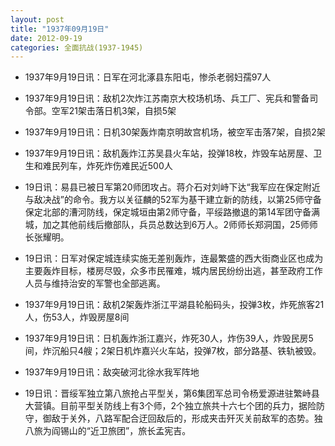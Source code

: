 ```yaml
---
layout: post
title: "1937年09月19日"
date: 2012-09-19
categories: 全面抗战(1937-1945)
---
```


<meta name="referrer" content="no-referrer" />

- 1937年9月19日讯：日军在河北涿县东阳屯，惨杀老弱妇孺97人 

- 1937年9月19日讯：敌机2次炸江苏南京大校场机场、兵工厂、宪兵和警备司令部。空军21架击落日机3架，自损5架 

- 1937年9月19日讯：日机30架轰炸南京明故宫机场，被空军击落7架，自损2架 

- 1937年9月19日讯：敌机轰炸江苏吴县火车站，投弹18枚，炸毁车站房屋、卫生和难民列车，炸死炸伤难民近500人 

- 19日讯：易县已被日军第20师团攻占。蒋介石对刘峙下达“我军应在保定附近与敌决战”的命令。我方以关征麟的52军为基干建立新的防线，以第25师守备保定北部的漕河防线，保定城垣由第2师守备，平绥路撤退的第14军团守备满城，加之其他前线后撤部队，兵员总数达到6万人。2师师长郑洞国，25师师长张耀明。 

- 19日讯：日军对保定城连续实施无差别轰炸，连最繁盛的西大街商业区也成为主要轰炸目标，楼房尽毁，众多市民罹难，城内居民纷纷出逃，甚至政府工作人员与维持治安的军警也全部逃离。 

- 1937年9月19日讯：敌机2架轰炸浙江平湖县轮船码头，投弹3枚，炸死旅客21人，伤53人，炸毁房屋8间 

- 1937年9月19日讯：日机轰炸浙江嘉兴，炸死30人，炸伤39人，炸毁民房5间，炸沉船只4艘；2架日机炸嘉兴火车站，投弹7枚，部分路基、铁轨被毁。 

- 1937年9月19日讯：敌突破河北徐水我军阵地 

- 19日讯：晋绥军独立第八旅抢占平型关，第6集团军总司令杨爱源进驻繁峙县大营镇。目前平型关防线上有3个师，2个独立旅共十六七个团的兵力，据险防守，御敌于关外，八路军配合迂回敌后的，形成夹击歼灭关前敌军的态势。独八旅为阎锡山的“近卫旅团”，旅长孟宪吉。 

